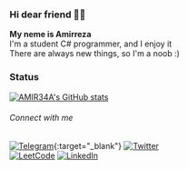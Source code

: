 ### Hi dear friend 👋🏼

**My neme is Amirreza** <br/>
I'm a student C# programmer, and I enjoy it <br/>
There are always new things, so I'm a noob :) <br/>


### Status
[![AMIR34A's GitHub stats](https://github-readme-stats.vercel.app/api?username=amir34a&show_icons=true&theme=gruvbox)](https://github.com/anuraghazra/github-readme-stats) <br/>
  
  
###### Connect with me
[![Telegram](https://img.shields.io/badge/Telegram-blue?style=for-the-badge&labelColor=white&logo=telegram)](https://t.me/AMIR34A/){:target="_blank"}
[![Twitter](https://img.shields.io/badge/Twitter-blue?style=for-the-badge&labelColor=white&logo=twitter)](https://twitter.com/AMIR34AA) <br/>
[![LeetCode](https://img.shields.io/badge/LeetCode-black?style=for-the-badge&labelColor=white&logo=leetcode)](https://leetcode.com/AMIR34A/)
[![LinkedIn](https://img.shields.io/badge/LinkedIn-blue?style=for-the-badge&labelColor=blue&logo=linkedin)](https://www.linkedin.com/in/amir34a/)


  
  <!--
**AMIR34A/AMIR34A** is a ✨ _special_ ✨ repository because its `README.md` (this file) appears on your GitHub profile.

Here are some ideas to get you started:

- 🔭 I’m currently working on ...
- 🌱 I’m currently learning ...
- 👯 I’m looking to collaborate on ...
- 🤔 I’m looking for help with ...
- 💬 Ask me about ...
- 📫 How to reach me: ...
- 😄 Pronouns: ...
- ⚡ Fun fact: ...
-->
